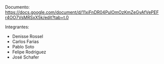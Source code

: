 
Documento: https://docs.google.com/document/d/11xiFnDR04PulOmOzKmZeGyAfVePEFr4OO7VsMRSxX5k/edit?tab=t.0

Integrantes:
- Denisse Rossel
- Carlos Farias
- Pablo Soto
- Felipe Rodriguez
- José Schafer
